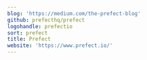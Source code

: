 ```yaml
---
blog: 'https://medium.com/the-prefect-blog'
github: prefecthq/prefect
logohandle: prefectio
sort: prefect
title: Prefect
website: 'https://www.prefect.io/'
---
```

